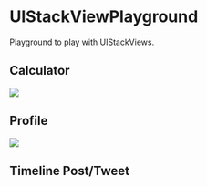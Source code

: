 # UIStackViewPlayground
Playground to play with UIStackViews.

## Calculator

![](https://raw.githubusercontent.com/dasdom/UIStackViewPlayground/master/screenShots/Screen%20Shot%202015-06-26%20at%2011.09.52.png)

## Profile

![](https://raw.githubusercontent.com/dasdom/UIStackViewPlayground/master/screenShots/Screen%20Shot%202015-06-26%20at%2011.10.25.png)

## Timeline Post/Tweet

